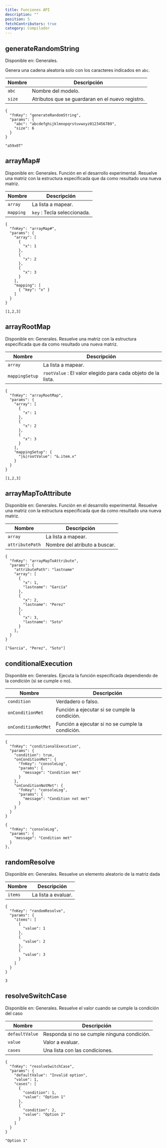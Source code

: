 ```yaml
---
title: Funciones API
description: ""
position: 5
fetchContributors: true
category: Compilador
---
```


## generateRandomString

Disponible en: Generales.

Genera una cadena aleatoria solo con los caracteres indicados en `abc`.

| Nombre | Descripción                                      |
| ------ | ------------------------------------------------ |
| `abc`  | Nombre del modelo.                               |
| `size` | Atributos que se guardaran en el nuevo registro. |

```json[# Input]
{
  "fnKey": "generateRandomString",
  "params": {
    "abc": "abcdefghijklmnopqrstuvwxyz0123456789",
    "size": 6
  }
}
```

```[# Output]
"a59x0T"
```

## arrayMap#

Disponible en: Generales.
Función en el desarrollo experimental.
Resuelve una matriz con la estructura especificada que da como resultado una nueva matriz.

| Nombre    | Descripción                 |
| --------- | --------------------------- |
| `array`   | La lista a mapear.          |
| `mapping` | `key` : Tecla seleccionada. |

```json[# Input]
{
  "fnKey": "arrayMap#",
  "params": {
    "array": [
      {
        "x": 1
      },
      {
        "x": 2
      },
      {
        "x": 3
      }
    ],
    "mapping": [
      { "key": "x" }
    ]
  }
}
```

```[# Output]
[1,2,3]
```

## arrayRootMap

Disponible en: Generales.
Resuelve una matriz con la estructura especificada que da como resultado una nueva matriz.

| Nombre         | Descripción                                                  |
| -------------- | ------------------------------------------------------------ |
| `array`        | La lista a mapear.                                           |
| `mappingSetup` | `rootValue` : El valor elegido para cada objeto de la lista. |

```json[# Input]
{
  "fnKey": "arrayRootMap",
  "params": {
    "array": [
      {
        "x": 1
      },
      {
        "x": 2
      },
      {
        "x": 3
      }
    ],
    "mappingSetup": {
      "|&|rootValue": "&.item.x"
    }
  }
}
```

```[# Output]
[1,2,3]
```

## arrayMapToAttribute

Disponible en: Generales.
Función en el desarrollo experimental.
Resuelve una matriz con la estructura especificada que da como resultado una nueva matriz.

| Nombre          | Descripción                   |
| --------------- | ----------------------------- |
| `array`         | La lista a mapear.            |
| `attributePath` | Nombre del atributo a buscar. |

```json[# Input]
{
  "fnKey": "arrayMapToAttribute",
  "params": {
    "attributePath": "lastname"
    "array": [
      {
        "x": 1,
        "lastname": "García"
      },
      {
        "x": 2,
        "lastname": "Perez"
      },
      {
        "x": 3,
        "lastname": "Soto"
      }
    ],
  }
}
```

```[# Output]
["Garcia", "Perez", "Soto"]
```

## conditionalExecution

Disponible en: Generales.
Ejecuta la función especificada dependiendo de la condición (si se cumple o no).

| Nombre              | Descripción                                      |
| ------------------- | ------------------------------------------------ |
| `condition`         | Verdadero o falso.                               |
| `onConditionMet`    | Función a ejecutar si se cumple la condición.    |
| `onConditionNotMet` | Función a ejecutar si no se cumple la condición. |

```json[# Input]
{
  "fnKey": "conditionalExecution",
  "params": {
    "condition": true,
    "onConditionMet": {
      "fnKey": "consoleLog",
      "params": {
        "message": "Condition met"
      }
    },
    "onConditionNotMet": {
      "fnKey": "consoleLog",
      "params": {
        "message": "Condition not met"
      }
    }
  }
}
```

```json[# Output]
{
  "fnKey": "consoleLog",
  "params": {
    "message": "Condition met"
  }
},
```

## randomResolve

Disponible en: Generales.
Resuelve un elemento aleatorio de la matriz dada

| Nombre  | Descripción         |
| ------- | ------------------- |
| `items` | La lista a evaluar. |

```json[# Input]
{
  "fnKey": "randomResolve",
  "params": {
    "items": [
      {
        "value": 1
      },
      {
        "value": 2
      },
      {
        "value": 3
      }
    ]
  }
}
```

```json[# Output]
3
```

## resolveSwitchCase

Disponible en: Generales.
Resuelve el valor cuando se cumple la condición del caso

| Nombre         | Descripción                                 |
| -------------- | ------------------------------------------- |
| `defaultValue` | Responda si no se cumple ninguna condición. |
| `value`        | Valor a evaluar.                            |
| `cases`        | Una lista con las condiciones.              |

```json[# Input]
{
  "fnKey": "resolveSwitchCase",
  "params": {
    "defaultValue": "Invalid option",
    "value": 1,
    "cases": [
      {
        "condition": 1,
        "value": "Option 1"
      },
      {
        "condition": 2,
        "value": "Option 2"
      }
    ]
  }
}
```

```json[# Output]
"Option 1"
```

<molecules-github-user-list :items="$contributors"></molecules-github-user-list>
